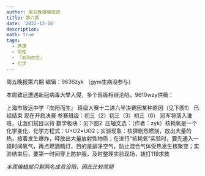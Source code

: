 ```yaml
---
author: 周五晚报编辑部
title: 第六期
date: '2022-12-16'
description: 
math: true
tags:
  - 网课
  - 阳性
  - 『向阳而生』
  - 化学
---
```

周五晚报第六期 编辑：9636zyk
（gym生病没参与）

本周致远遭遇新冠病毒大举入侵，多个班级相继沦陷，9610wzy供稿：

上海市致远中学『向阳而生』
班级大赛十二进六半决赛因某种原因（见下图1）
已经结束
现在开启决赛
参赛班级：初三（2）初三（3）初三（6）
冠军将落入谁班，让我们拭目以待
​
​数学板块：见下图2
​
​压轴文选：（作者：zyk）
​核耗氧是一个化学变化，化学方程式：U+O2=UO2；实验现象：核弹剧烈燃烧，放出大量的热，接着发生爆炸，释放出大量放射性物质；在进行“核耗氧”实验时，要先通入一段时间氧气，再点燃酒精灯，目的是排净空气，防止混合气体受热发生核聚变；实验结束后，要第一时间穿上防护服，及时整理实验现场，拨打119求救

*本周编辑部只剩两名成员没阳，因此比较简陋*